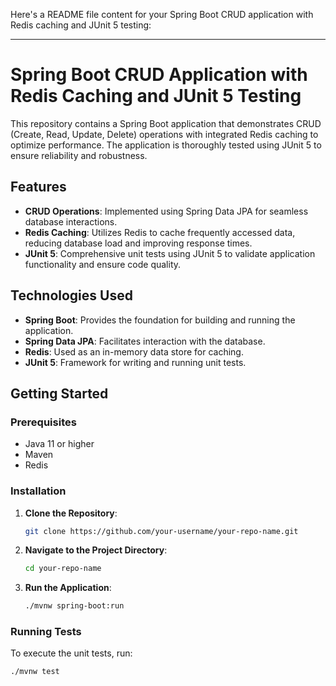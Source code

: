 Here's a README file content for your Spring Boot CRUD application with Redis caching and JUnit 5 testing:

---

# Spring Boot CRUD Application with Redis Caching and JUnit 5 Testing

This repository contains a Spring Boot application that demonstrates CRUD (Create, Read, Update, Delete) operations with integrated Redis caching to optimize performance. The application is thoroughly tested using JUnit 5 to ensure reliability and robustness.

## Features

- **CRUD Operations**: Implemented using Spring Data JPA for seamless database interactions.
- **Redis Caching**: Utilizes Redis to cache frequently accessed data, reducing database load and improving response times.
- **JUnit 5**: Comprehensive unit tests using JUnit 5 to validate application functionality and ensure code quality.

## Technologies Used

- **Spring Boot**: Provides the foundation for building and running the application.
- **Spring Data JPA**: Facilitates interaction with the database.
- **Redis**: Used as an in-memory data store for caching.
- **JUnit 5**: Framework for writing and running unit tests.

## Getting Started

### Prerequisites

- Java 11 or higher
- Maven
- Redis

### Installation

1. **Clone the Repository**:
    ```sh
    git clone https://github.com/your-username/your-repo-name.git
    ```
2. **Navigate to the Project Directory**:
    ```sh
    cd your-repo-name
    ```
3. **Run the Application**:
    ```sh
    ./mvnw spring-boot:run
    ```

### Running Tests

To execute the unit tests, run:
```sh
./mvnw test
```
